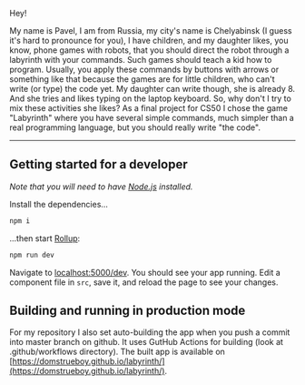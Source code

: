 Hey!

My name is Pavel, I am from Russia, my city's name is Chelyabinsk (I guess it's hard to pronounce for you), I have children, and my daughter likes, you know, phone games with robots, that you should direct the robot through a labyrinth with your commands. Such games should teach a kid how to program. Usually, you apply these commands by buttons with arrows or something like that because the games are for little children, who can't write (or type) the code yet. My daughter can write though, she is already 8. And she tries and likes typing on the laptop keyboard. So, why don't I try to mix these activities she likes? As a final project for CS50 I chose the game "Labyrinth" where you have several simple commands, much simpler than a real programming language, but you should really write "the code".

---------------------------------------------------------------------------------------------------------------------------------------------

## Getting started for a developer
*Note that you will need to have [Node.js](https://nodejs.org) installed.*

Install the dependencies...

```bash
npm i
```

...then start [Rollup](https://rollupjs.org):

```bash
npm run dev
```

Navigate to [localhost:5000/dev](http://localhost:5000/dev). You should see your app running. Edit a component file in `src`, save it, and reload the page to see your changes.

## Building and running in production mode

For my repository I also set auto-building the app when you push a commit into master branch on github. It uses GutHub Actions for building (look at .github/workflows directory). The built app is available on [https://domstrueboy.github.io/labyrinth/](https://domstrueboy.github.io/labyrinth/).
